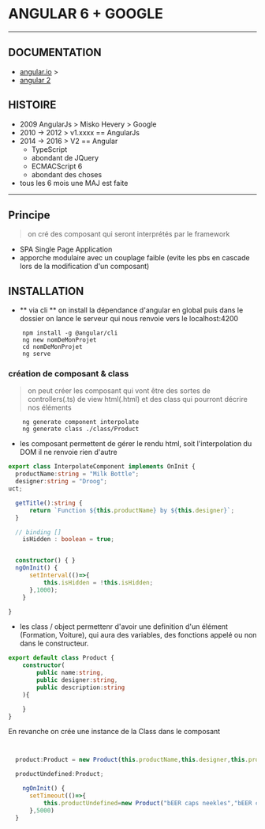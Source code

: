 # ANGULAR 6 + GOOGLE
----
## DOCUMENTATION
- [angular.io](https://angular.io/guide/quickstart) > [](https://angular.io/api)
- [angular 2](http://www.learn-angular.fr/angular-2/)
## HISTOIRE
- 2009 AngularJs > Misko Hevery > Google
- 2010 -> 2012  > v1.xxxx == AngularJs
- 2014 -> 2016 > V2 == Angular
    * TypeScript
    * abondant de JQuery
    * ECMACScript 6
    * abondant des choses
- tous les 6 mois une MAJ est faite

----

## Principe
> on cré des composant qui seront interprétés par le framework
- SPA Single Page Application
- apporche modulaire avec un couplage faible (evite les pbs en cascade lors de la modification d'un composant)


## INSTALLATION
- ** via cli **
on install la dépendance d'angular en global
puis dans le dossier on lance le serveur qui nous renvoie vers le localhost:4200

```shell
    npm install -g @angular/cli
    ng new nomDeMonProjet
    cd nomDeMonProjet
    ng serve
```

### création de composant & class
> on peut créer les composant qui vont être des sortes de controllers(.ts) de view html(.html) et des class qui pourront décrire nos éléments
```shell
    ng generate component interpolate
    ng generate class ./class/Product
```

- les composant permettent de gérer le rendu html, soit l'interpolation du DOM il ne renvoie rien d'autre
```typescript
export class InterpolateComponent implements OnInit {
  productName:string = "Milk Bottle";
  designer:string = "Droog";
uct;

  getTitle():string {
      return `Function ${this.productName} by ${this.designer}`;
  }

  // binding []
    isHidden : boolean = true;


  constructor() { }
  ngOnInit() {
      setInterval(()=>{
          this.isHidden = !this.isHidden;
      },1000);
    }

}
```

- les class / object permettenr d'avoir une definition d'un élément (Formation, Voiture), qui aura des variables,  des fonctions appelé ou non dans le constructeur.
```typescript
export default class Product {
    constructor(
        public name:string,
        public designer:string,
        public description:string
    ){

    }
}
```

En revanche on crée une instance de la Class dans le composant
```typescript


  product:Product = new Product(this.productName,this.designer,this.productDescription);

  productUndefined:Product;

    ngOnInit() {
      setTimeout(()=>{
          this.productUndefined=new Product("bEER caps neekles","bEER caps neekles","bEER caps neekles")
      },5000)
  }

```

